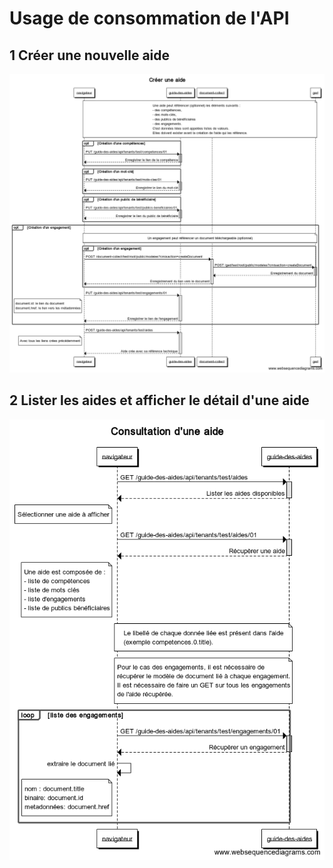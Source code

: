 # Usage de consommation de l'API

## 1 Créer une nouvelle aide

![Créer une aide](/flux-creer-aide-api.png "Créer une aide")

## 2 Lister les aides et afficher le détail d'une aide

![Consulter une aide](/flux-consommation-api.png "Récupérer une aide")
